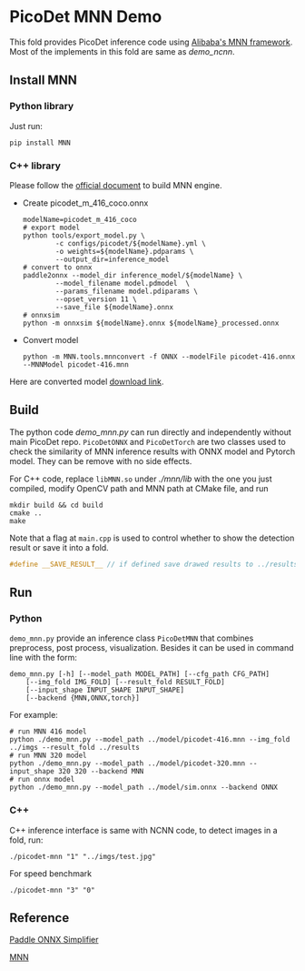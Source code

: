 # PicoDet MNN Demo

This fold provides PicoDet inference code using
[Alibaba's MNN framework](https://github.com/alibaba/MNN). Most of the implements in
this fold are same as *demo_ncnn*.

## Install MNN

### Python library

Just run:

``` shell
pip install MNN
```

### C++ library

Please follow the [official document](https://www.yuque.com/mnn/en/build_linux) to build MNN engine.
- Create picodet_m_416_coco.onnx
    ```shell
    modelName=picodet_m_416_coco
    # export model
    python tools/export_model.py \
            -c configs/picodet/${modelName}.yml \
            -o weights=${modelName}.pdparams \
            --output_dir=inference_model
    # convert to onnx
    paddle2onnx --model_dir inference_model/${modelName} \
            --model_filename model.pdmodel  \
            --params_filename model.pdiparams \
            --opset_version 11 \
            --save_file ${modelName}.onnx
    # onnxsim
    python -m onnxsim ${modelName}.onnx ${modelName}_processed.onnx
    ```

- Convert model
   ``` shell
   python -m MNN.tools.mnnconvert -f ONNX --modelFile picodet-416.onnx --MNNModel picodet-416.mnn
   ```
Here are converted model [download link](https://paddledet.bj.bcebos.com/deploy/third_engine/picodet_m_416.mnn).

## Build

The python code *demo_mnn.py* can run directly and independently without main PicoDet repo.
`PicoDetONNX` and `PicoDetTorch` are two classes used to check the similarity of MNN inference results
with ONNX model and Pytorch model. They can be remove with no side effects.

For C++ code, replace `libMNN.so` under *./mnn/lib* with the one you just compiled, modify OpenCV path and MNN path at CMake file,
and run

``` shell
mkdir build && cd build
cmake ..
make
```

Note that a flag at `main.cpp` is used to control whether to show the detection result or save it into a fold.

``` c++
#define __SAVE_RESULT__ // if defined save drawed results to ../results, else show it in windows
```

## Run

### Python

`demo_mnn.py` provide an inference class `PicoDetMNN` that combines preprocess, post process, visualization.
Besides it can be used in command line with the form:

```shell
demo_mnn.py [-h] [--model_path MODEL_PATH] [--cfg_path CFG_PATH]
    [--img_fold IMG_FOLD] [--result_fold RESULT_FOLD]
    [--input_shape INPUT_SHAPE INPUT_SHAPE]
    [--backend {MNN,ONNX,torch}]
```

For example:

``` shell
# run MNN 416 model
python ./demo_mnn.py --model_path ../model/picodet-416.mnn --img_fold ../imgs --result_fold ../results
# run MNN 320 model
python ./demo_mnn.py --model_path ../model/picodet-320.mnn --input_shape 320 320 --backend MNN
# run onnx model
python ./demo_mnn.py --model_path ../model/sim.onnx --backend ONNX
```

### C++

C++ inference interface is same with NCNN code, to detect images in a fold, run:

``` shell
./picodet-mnn "1" "../imgs/test.jpg"
```

For speed benchmark

``` shell
./picodet-mnn "3" "0"
```

## Reference

[Paddle ONNX Simplifier](https://github.com/PaddlePaddle/PaddleSlim)


[MNN](https://github.com/alibaba/MNN)
